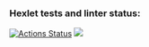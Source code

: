 ### Hexlet tests and linter status:
[![Actions Status](https://github.com/kwaz1k/frontend-project-44/workflows/hexlet-check/badge.svg)](https://github.com/kwaz1k/frontend-project-44/actions) <a href="https://codeclimate.com/github/kwaz1k/frontend-project-44/maintainability"><img src="https://api.codeclimate.com/v1/badges/90f45649da67ef56199f/maintainability" /></a>